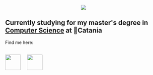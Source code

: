 <html>
  <body>
    <p align="center">
      <img src="https://capsule-render.vercel.app/api?text=Hello%20World!&animation=fadeIn&type=waving&color=gradient&height=100"/>
    </p>
    <h2>
      Currently studying for my master's degree in 
      <a href="https://web.dmi.unict.it/corsi/lm-18">Computer Science</a> at 📍Catania
    </h2>
    Find me here: <br><br>
    
   <p>
  <a href="https://www.instagram.com/giada_margarone/"><img height="50px" src="https://upload.wikimedia.org/wikipedia/commons/thumb/a/a5/Instagram_icon.png/600px-Instagram_icon.png"/></a><img src="https://via.placeholder.com/20x1/ffffff00/ffffff00.png" width="20px" height="1"/><a href="https://www.linkedin.com/in/giada-margarone-352510240/"><img height="50px" src="https://cdn1.iconfinder.com/data/icons/logotypes/32/circle-linkedin-512.png"/></a>
</p>

  </body>
</html>
